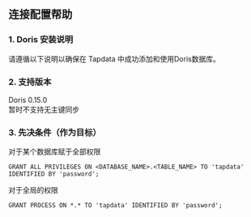## **连接配置帮助**

### **1. Doris 安装说明**

请遵循以下说明以确保在 Tapdata 中成功添加和使用Doris数据库。

### **2. 支持版本**
Doris 0.15.0 \
暂时不支持无主键同步

###  **3. 先决条件（作为目标）**
对于某个数据库赋于全部权限
```
GRANT ALL PRIVILEGES ON <DATABASE_NAME>.<TABLE_NAME> TO 'tapdata' IDENTIFIED BY 'password';
```
对于全局的权限
```
GRANT PROCESS ON *.* TO 'tapdata' IDENTIFIED BY 'password';
```
